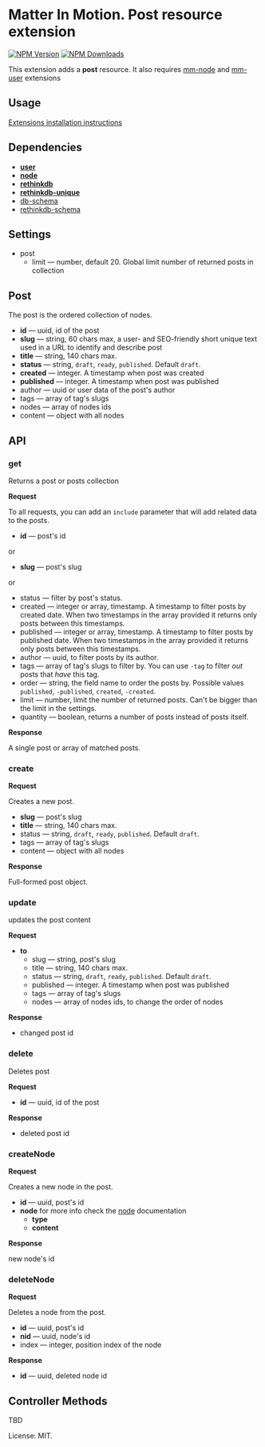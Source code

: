 # Matter In Motion. Post resource extension

[![NPM Version](https://img.shields.io/npm/v/mm-post.svg?style=flat-square)](https://www.npmjs.com/package/mm-post)
[![NPM Downloads](https://img.shields.io/npm/dt/mm-post.svg?style=flat-square)](https://www.npmjs.com/package/mm-post)

This extension adds a __post__ resource. It also requires [mm-node](https://github.com/matter-in-motion/mm-node) and [mm-user](https://github.com/matter-in-motion/mm-user) extensions

## Usage

[Extensions installation instructions](https://github.com/matter-in-motion/mm/blob/master/docs/extensions.md)

## Dependencies

* __[user](https://github.com/matter-in-motion/mm-user)__
* __[node](https://github.com/matter-in-motion/mm-node)__
* __[rethinkdb](https://github.com/matter-in-motion/mm-rethinkdb)__
* __[rethinkdb-unique](https://github.com/matter-in-motion/mm-rethinkdb-unique)__
* [db-schema](https://github.com/matter-in-motion/mm-db-schema)
* [rethinkdb-schema](https://github.com/matter-in-motion/mm-rethinkdb-schema)

## Settings

* post
  - limit — number, default 20. Global limit number of returned posts in collection

## Post

The post is the ordered collection of nodes.

* __id__ — uuid, id of the post
* __slug__ — string, 60 chars max, a user- and SEO-friendly short unique text used in a URL to identify and describe post
* __title__ — string, 140 chars max.
* __status__ — string, `draft`, `ready`, `published`. Default `draft`.
* __created__ — integer. A timestamp when post was created
* __published__ — integer. A timestamp when post was published
* author — uuid or user data of the post's author
* tags — array of tag's slugs
* nodes — array of nodes ids
* content — object with all nodes

## API

### get

Returns a post or posts collection

**Request**

To all requests, you can add an `include` parameter that will add related data to the posts.

* **id** — post's id

or

* **slug** — post's slug

or

* status — filter by post's status.
* created — integer or array, timestamp. A timestamp to filter posts by created date. When two timestamps in the array provided it returns only posts between this timestamps.
* published — integer or array, timestamp. A timestamp to filter posts by published date. When two timestamps in the array provided it returns only posts between this timestamps.
* author — uuid, to filter posts by its author.
* tags — array of tag's slugs to filter by. You can use `-tag` to filter *out* posts that *have* this tag.
* order — string, the field name to order the posts by. Possible values `published`, `-published`, `created`, `-created`.
* limit — number, limit the number of returned posts. Can't be bigger than the limit in the settings.
* quantity — boolean, returns a number of posts instead of posts itself.


**Response**

A single post or array of matched posts.

### create

**Request**

Creates a new post.

* __slug__ — post's slug
* __title__ — string, 140 chars max.
* status — string, `draft`, `ready`, `published`. Default `draft`.
* tags — array of tag's slugs
* content — object with all nodes

**Response**

Full-formed post object.

### update

updates the post content

**Request**

* **to**
  - slug — string, post's slug
  - title — string, 140 chars max.
  - status — string, `draft`, `ready`, `published`. Default `draft`.
  - published — integer. A timestamp when post was published
  - tags — array of tag's slugs
  - nodes — array of nodes ids, to change the order of nodes

**Response**

* changed post id

### delete

Deletes post

**Request**

* __id__ — uuid, id of the post

**Response**

* deleted post id

### createNode

**Request**

Creates a new node in the post.

* __id__ — uuid, post's id
* __node__ for more info check the [node](https://github.com/matter-in-motion/mm-node) documentation
  * __type__
  * __content__

**Response**

new node's id

### deleteNode

**Request**

Deletes a node from the post.

* __id__ — uuid, post's id
* __nid__ — uuid, node's id
* index — integer, position index of the node

**Response**

* __id__ — uuid, deleted node id

## Controller Methods

TBD

License: MIT.
